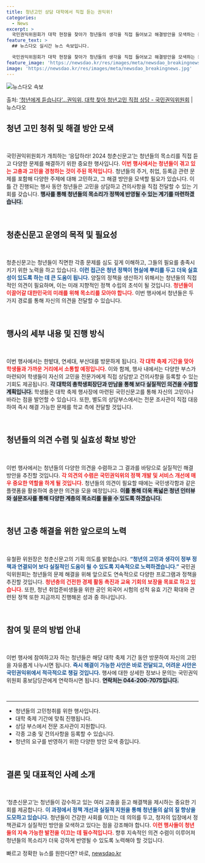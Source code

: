 ```yaml
---
title: 청년고민 상담 대학에서 직접 듣는 권익위!
categories:
  - News
excerpt: >
  국민권익위원회가 대학 현장을 찾아가 청년들의 생각을 직접 들어보고 해결방안을 모색하는 응답하라! 2024 청…
feature_text: >
  ## 뉴스다오 실시간 뉴스 속보입니다.

  국민권익위원회가 대학 현장을 찾아가 청년들의 생각을 직접 들어보고 해결방안을 모색하는 응답하라! 2024 청…
feature_image: 'https://newsdao.kr/res/images/meta/newsdao_breakingnews.jpg'
image: 'https://newsdao.kr/res/images/meta/newsdao_breakingnews.jpg'
---
```


![뉴스다오 속보](https://newsdao.kr/res/images/meta/newsdao_breakingnews.jpg)

<p>출처: <a href="https://newsdao.kr/3941" rel="dofollow">‘청년에게 듣습니다’…권익위, 대학 찾아 청년고민 직접 상담 - 국민권익위원회</a> | 뉴스다오</p>

<h2 data-ke-size="size26">청년 고민 청취 및 해결 방안 모색</h2>

<p data-ke-size="size16">&nbsp;</p>

국민권익위원회가 개최하는 ‘응답하라! 2024 청춘신문고’는 청년들의 목소리를 직접 듣고 다양한 문제를 해결하기 위한 중요한 행사입니다. <b><span style="color: #ee2323;">이번 행사에서는 청년들이 겪고 있는 고충과 고민을 경청하는 것이 주된 목적입니다.</span></b> 청년들의 주거, 취업, 등록금 관련 문제를 포함해 다양한 주제에 대해 고민하고, 그 해결 방안을 모색할 필요가 있습니다. 이틀 간 진행되는 행사 동안 청년들은 고민을 상담하고 건의사항을 직접 전달할 수 있는 기회를 갖습니다. <b><span style="background-color: #21538527;">행사를 통해 청년들의 목소리가 정책에 반영될 수 있는 계기를 마련하겠습니다.</span></b> 

<p data-ke-size="size16">&nbsp;</p>

<h2 data-ke-size="size26">청춘신문고 운영의 목적 및 필요성</h2>

<p data-ke-size="size16">&nbsp;</p>

청춘신문고는 청년들이 직면한 각종 문제를 심도 깊게 이해하고, 그들의 필요를 충족시키기 위한 노력을 하고 있습니다. <b><span style="color: #1a5490;">이런 접근은 청년 정책이 현실에 뿌리를 두고 더욱 실효성이 있도록 하는 데 큰 도움이 됩니다.</span></b> 양질의 정책을 생산하기 위해서는 청년들의 직접적인 의견이 필요하며, 이는 미래 지향적인 정책 수립의 초석이 될 것입니다. <b><span style="color: #ee2323;">청년들이 이끌어갈 대한민국의 미래를 위해 목소리를 모아야 합니다.</span></b> 이번 행사에서 청년들은 두 가지 경로를 통해 자신의 의견을 전달할 수 있습니다. 

<p data-ke-size="size16">&nbsp;</p>

<h2 data-ke-size="size26">행사의 세부 내용 및 진행 방식</h2>

<p data-ke-size="size16">&nbsp;</p>

이번 행사에서는 한밭대, 연세대, 부산대를 방문하게 됩니다. <b><span style="color: #ee2323;">각 대학 축제 기간을 맞아 학생들과 가까운 거리에서 소통할 예정입니다.</span></b> 이와 함께, 행사 내에서는 다양한 부스가 마련되어 학생들이 자신의 고민을 전문가에게 직접 상담받고 건의사항을 등록할 수 있는 기회도 제공됩니다. <b><span style="background-color: #21538527;">각 대학의 총학생회장단과 만남을 통해 보다 실질적인 의견을 수렴할 계획입니다.</span></b> 학생들은 대학 축제 행사장에 마련된 국민신문고를 통해 자신의 고민이나 바라는 점을 발언할 수 있습니다. 또한, 별도의 상담부스에서는 전문 조사관이 직접 대응하여 즉시 해결 가능한 문제를 학교 측에 전달할 것입니다.

<p data-ke-size="size16">&nbsp;</p>

<h2 data-ke-size="size26">청년들의 의견 수렴 및 실효성 확보 방안</h2>

<p data-ke-size="size16">&nbsp;</p>

이번 행사에서는 청년들의 다양한 의견을 수렴하고 그 결과를 바탕으로 실질적인 해결 방안을 추진할 것입니다. <b><span style="color: #ee2323;">각 의견의 수렴은 국민권익위의 정책 개발 및 서비스 개선에 매우 중요한 역할을 하게 될 것입니다.</span></b> 청년들의 의견이 필요할 때에는 국민생각함과 같은 플랫폼을 활용하여 충분한 의견을 모을 예정입니다. <b><span style="background-color: #21538527;">이를 통해 더욱 폭넓은 청년 인터뷰와 설문조사를 통해 다양한 계층의 목소리를 들을 수 있도록 하겠습니다.</span></b>

<p data-ke-size="size16">&nbsp;</p>

<h2 data-ke-size="size26">청년 고충 해결을 위한 앞으로의 노력</h2>

<p data-ke-size="size16">&nbsp;</p>

유철환 위원장은 청춘신문고의 기획 의도를 밝혔습니다. <b><span style="color: #1a5490;">“청년의 고민과 생각이 정부 정책과 연결되어 보다 실질적인 도움이 될 수 있도록 지속적으로 노력하겠습니다.”</span></b> 국민권익위원회는 청년들의 문제 해결을 위해 앞으로도 연속적으로 다양한 프로그램과 정책을 추진할 것입니다. <b><span style="color: #ee2323;">청년층의 건전한 경제 활동 촉진과 교육 기회의 보장을 목표로 하고 있습니다.</span></b> 또한, 청년 취업준비생들을 위한 공인 외국어 시험의 성적 유효 기간 확대와 관련된 정책 또한 지금까지 진행해온 성과 중 하나입니다.

<p data-ke-size="size16">&nbsp;</p>

<h2 data-ke-size="size26">참여 및 문의 방법 안내</h2>

<p data-ke-size="size16">&nbsp;</p>

이번 행사에 참여하고자 하는 청년들은 해당 대학 축제 기간 동안 방문하여 자신의 고민을 자유롭게 나누시면 됩니다. <b><span style="color: #1a5490;">즉시 해결이 가능한 사안은 바로 전달되고, 어려운 사안은 국민권익위에서 적극적으로 챙길 것입니다.</span></b> 행사에 대한 상세한 정보나 문의는 국민권익위원회 홍보담당관에게 연락하시면 됩니다. <b><span style="background-color: #21538527;">연락처는 044-200-7075입니다.</span></b>

<p data-ke-size="size16">&nbsp;</p>

<hr>

<ul>
  <li>청년들의 고민청취를 위한 행사입니다.</li>
  <li>대학 축제 기간에 맞춰 진행됩니다.</li>
  <li>상담 부스에서 전문 조사관이 지원합니다.</li>
  <li>각종 고충 및 건의사항을 등록할 수 있습니다.</li>
  <li>청년의 요구를 반영하기 위한 다양한 방안 모색 중입니다.</li>
</ul>

<p data-ke-size="size16">&nbsp;</p> 

<h2 data-ke-size="size26">결론 및 대표적인 사례 소개</h2>

<p data-ke-size="size16">&nbsp;</p>

‘청춘신문고’는 청년들이 감수하고 있는 여러 고충을 듣고 해결책을 제시하는 중요한 기회를 제공합니다. <b><span style="color: #1a5490;">이 과정에서 정책 개선과 실질적 지원을 통해 청년들의 삶의 질 향상을 도모하고 있습니다.</span></b> 청년들이 건강한 사회를 이끄는 데 의의를 두고, 청자의 입장에서 정책관료가 실질적인 방안을 모색하고 있다는 점을 강조해야 합니다. <b><span style="color: #ee2323;">이런 행사들이 청년들의 지속 가능한 발전을 이끄는 데 필수적입니다.</span></b> 향후 지속적인 의견 수렴이 이루어져 청년들의 목소리가 더욱 강하게 반영될 수 있도록 노력해야 할 것입니다. 

빠르고 정확한 뉴스를 원한다면? 바로, <a href="https://newsdao.kr" rel="dofollow">newsdao.kr</a>


